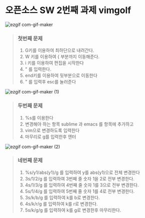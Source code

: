 # 오픈소스 SW 2번째 과제 vimgolf

![ezgif com-gif-maker](https://user-images.githubusercontent.com/94624031/144741119-b58bf838-f72a-405e-bce4-364a98e5bdfe.gif)

> ### 첫번째 문제
> 1) G키를 이용하여 최하단으로 내려간다.　　　　
> 2) W 키를 이용하여 { 부분까지 이동해준다.　　　　
> 3) i 키를 이용하여 편집을 시작한다　　　　
> 4) " 를 입력한다.　　　　
> 5) end키를 이용하여 뒷부분으로 이동한다　　　　
> 6) " 를 입력후 esc를 눌러준다 　

![ezgif com-gif-maker (1)](https://user-images.githubusercontent.com/94624031/144742748-be110134-a823-46fa-af15-f4d23fe78414.gif)
>### 두번째 문제
> 1) %s를 이용한다
> 2) 변경해야 하는 항목 sublime 과 emacs 를 항목에 추가하고
> 3) vim으로 변경하도록 입력한다
> 4) 마무리로 g를 입력한후 엔터



![ezgif com-gif-maker (2)](https://user-images.githubusercontent.com/94624031/144743440-666ab60f-d054-4e25-bd99-6777ee3e46d8.gif)
>### 네번째 문제
> 1) %s/y1/abs(y1)/g 를 입력하여 y를 abs(y1)으로 전체 변경한다
> 2) 3s/1/2/g 를 입력하여 3번째 줄 숫자 1을 2로 전부 변경한다.
> 3) 4s/1/3/g 를 입력하여 4번째 줄 숫자 1를 3으로 전부 변경한다.
> 4) 5s/1/4/g 를 입력하여 5번째 줄 숫자 1를 4로 전부 변경한다.
> 5) 3s/k/b/g 를 입력하여 k를 b로 변경한다.
> 6) 4s/k/r/g 를 입력하여 k를 r로 변경한다.
> 7) 5s/k/g/g 를 입력하여 k를 g로 변경한후 마무리한다.
